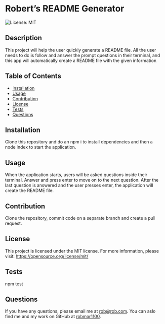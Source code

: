# Robert’s README Generator 
  ![License: MIT](https://img.shields.io/badge/License-MIT-green#:~:text=License-,License,-MIT)
  
  ## Description
  This project will help the user quickly generate a README file. All the user needs to do is follow and answer the prompt questions in their terminal, and this app will automatically create a README file with the given information.  
  
  ## Table of Contents 
  * [Installation](#installation)
  * [Usage](#usage)
  * [Contribution](#contribution)
  * [License](#license)
  * [Tests](#tests)
  * [Questions](#questions)
  
  ## Installation
  Clone this repository and do an npm i to install dependencies and then a node index to start the application.
  
  ## Usage
  When the application starts, users will be asked questions inside their terminal. Answer and press enter to move on to the next question. After the last question is answered and the user presses enter, the application will create the README file. 
  
  ## Contribution
  Clone the repository, commit code on a separate branch and create a pull request.
  
  ## License 
  This project is licensed under the MIT license. For more information, please visit: https://opensource.org/license/mit/
  
  ## Tests 
  npm test
  
  ## Questions 
  If you have any questions, please email me at <a href="mailto: robmor1100">rob@rob.com</a>.
  You can aslo find me and my work on GitHub at [robmor1100](https://github.com/robmor1100).
